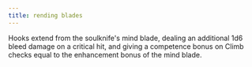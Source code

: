 ```yaml
---
title: rending blades
---
```


Hooks extend from the soulknife's mind blade, dealing an additional 1d6 bleed damage on a critical hit, and giving a competence bonus on Climb checks equal to the enhancement bonus of the mind blade.
